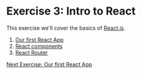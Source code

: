 # Exercise 3: Intro to React

This exercise we'll cover the basics of [React.js](https://reactjs.org).

1. [Our first React App](/notes/week3/first.md)
1. [React components](/notes/week3/components.md)
1. [React Router](/notes/week3/router.md)


[Next Exercise: Our first React App](/notes/week3/first.md)
